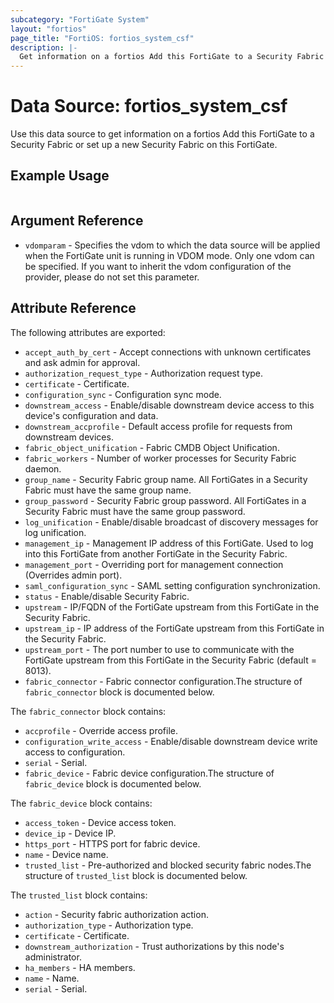```yaml
---
subcategory: "FortiGate System"
layout: "fortios"
page_title: "FortiOS: fortios_system_csf"
description: |-
  Get information on a fortios Add this FortiGate to a Security Fabric or set up a new Security Fabric on this FortiGate.
---
```


# Data Source: fortios_system_csf
Use this data source to get information on a fortios Add this FortiGate to a Security Fabric or set up a new Security Fabric on this FortiGate.


## Example Usage

```hcl

```

## Argument Reference

* `vdomparam` - Specifies the vdom to which the data source will be applied when the FortiGate unit is running in VDOM mode. Only one vdom can be specified. If you want to inherit the vdom configuration of the provider, please do not set this parameter.

## Attribute Reference

The following attributes are exported:

* `accept_auth_by_cert` - Accept connections with unknown certificates and ask admin for approval.
* `authorization_request_type` - Authorization request type.
* `certificate` - Certificate.
* `configuration_sync` - Configuration sync mode.
* `downstream_access` - Enable/disable downstream device access to this device's configuration and data.
* `downstream_accprofile` - Default access profile for requests from downstream devices.
* `fabric_object_unification` - Fabric CMDB Object Unification.
* `fabric_workers` - Number of worker processes for Security Fabric daemon.
* `group_name` - Security Fabric group name. All FortiGates in a Security Fabric must have the same group name.
* `group_password` - Security Fabric group password. All FortiGates in a Security Fabric must have the same group password.
* `log_unification` - Enable/disable broadcast of discovery messages for log unification.
* `management_ip` - Management IP address of this FortiGate. Used to log into this FortiGate from another FortiGate in the Security Fabric.
* `management_port` - Overriding port for management connection (Overrides admin port).
* `saml_configuration_sync` - SAML setting configuration synchronization.
* `status` - Enable/disable Security Fabric.
* `upstream` - IP/FQDN of the FortiGate upstream from this FortiGate in the Security Fabric.
* `upstream_ip` - IP address of the FortiGate upstream from this FortiGate in the Security Fabric.
* `upstream_port` - The port number to use to communicate with the FortiGate upstream from this FortiGate in the Security Fabric (default = 8013).
* `fabric_connector` - Fabric connector configuration.The structure of `fabric_connector` block is documented below.

The `fabric_connector` block contains:

* `accprofile` - Override access profile.
* `configuration_write_access` - Enable/disable downstream device write access to configuration.
* `serial` - Serial.
* `fabric_device` - Fabric device configuration.The structure of `fabric_device` block is documented below.

The `fabric_device` block contains:

* `access_token` - Device access token.
* `device_ip` - Device IP.
* `https_port` - HTTPS port for fabric device.
* `name` - Device name.
* `trusted_list` - Pre-authorized and blocked security fabric nodes.The structure of `trusted_list` block is documented below.

The `trusted_list` block contains:

* `action` - Security fabric authorization action.
* `authorization_type` - Authorization type.
* `certificate` - Certificate.
* `downstream_authorization` - Trust authorizations by this node's administrator.
* `ha_members` - HA members.
* `name` - Name.
* `serial` - Serial.
